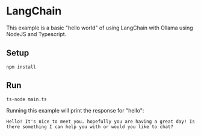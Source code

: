 # LangChain

This example is a basic "hello world" of using LangChain with Ollama using NodeJS and Typescript.

## Setup

```
npm install
```

## Run

```
ts-node main.ts
```

Running this example will print the response for "hello":

```
Hello! It's nice to meet you. hopefully you are having a great day! Is there something I can help you with or would you like to chat?
```
